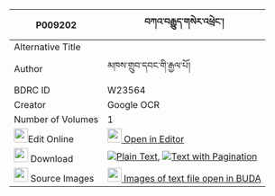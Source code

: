 |P009202|བཀའ་བརྒྱུད་གསེར་འཕྲེང་། 
| --- | --- 
|Alternative Title |
|Author| མཁས་གྲུབ་དབང་གི་རྒྱལ་པོ།
|BDRC ID | W23564
|Creator | Google OCR
|Number of Volumes| 1
|<img width="25" src="https://img.icons8.com/color/25/000000/edit-property.png">Edit Online| [<img width="25" src="https://avatars.githubusercontent.com/u/45091458?s=200&v=4"> Open in Editor](http://editor.openpecha.org/P009202)
|<img width="25" src="https://img.icons8.com/fluent/48/000000/download-2.png"/>  Download | [![](https://img.icons8.com/color/20/000000/txt.png)Plain Text](https://github.com/Openpecha/P009202/releases/download/v1/ka_gyu_sertreng_plain_P009202.zip), [![](https://img.icons8.com/color/20/000000/txt.png)Text with Pagination](https://github.com/Openpecha/P009202/releases/download/v1/ka_gyu_sertreng_pages_P009202.zip)
|<img width="25" src="https://img.icons8.com/plasticine/100/000000/pictures-folder.png"/>  Source Images | [<img width="25" src="https://library.bdrc.io/icons/BUDA-small.svg"> Images of text file open in BUDA](https://library.bdrc.io/show/bdr:W23564)